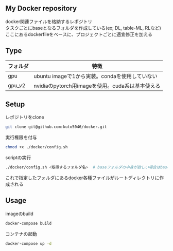 ## My Docker repository
docker関連ファイルを格納するレポジトリ  
タスクごとにbaseとなるフォルダを作成している(ex; DL, table-ML, RLなど)  
ここにあるdockerfileをベースに、プロジェクトごとに適宜修正を加える


## Type

|  フォルダ  |  特徴  |
| ---- | ---- |
|  gpu  |  ubuntu imageで1から実装。condaを使用していない  |
|  gpu_v2  |  nvidiaのpytorch用imageを使用。cuda系は基本使える |


## Setup

レポジトリをclone
```sh
git clone git@github.com:kuto5046/docker.git
```
実行権限を付与
```sh
chmod +x ./docker/config.sh  
```
scriptの実行
```sh
./docker/config.sh <取得するフォルダ名>  # baseフォルダの中身が欲しい場合はbaseを引数として実行　
```
これで指定したフォルダにあるdocker各種ファイルがルートディレクトリに作成される

## Usage
imageのbuild
```sh
docker-compose build
```

コンテナの起動
```sh
docker-compose up -d
```

